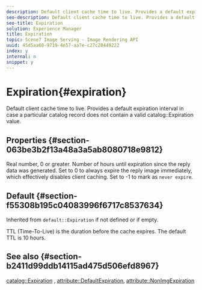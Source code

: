 ```yaml
---
description: Default client cache time to live. Provides a default expiration interval in case a particular catalog record does not contain a valid catalog Expiration value.
seo-description: Default client cache time to live. Provides a default expiration interval in case a particular catalog record does not contain a valid catalog Expiration value.
seo-title: Expiration
solution: Experience Manager
title: Expiration
topic: Scene7 Image Serving - Image Rendering API
uuid: 45d5aa60-9719-4e57-aa7e-c27c28449222
index: y
internal: n
snippet: y
---
```


# Expiration{#expiration}

Default client cache time to live. Provides a default expiration interval in case a particular catalog record does not contain a valid catalog::Expiration value.

## Properties {#section-063be3b2f13a48a3a5ab8080718e9812}

Real number, 0 or greater. Number of hours until expiration since the reply data was generated. Set to 0 to always expire the reply image immediately, which effectively disables client caching. Set to -1 to mark as `never expire`.

## Default {#section-f55308b195c04083996f6717c8537634}

Inherited from `default::Expiration` if not defined or if empty.

TTL (Time-To-Live) is the duration before the cache expires. The default TTL is 10 hours.

## See also {#section-b2411d99ddb14115ad475d506efd8967}

[catalog::Expiration](../../../../../is_api/image_catalog/image-serving-api-ref/c-image-catalog-reference/c-image-svg-data-reference/c-image-data-reference/r-expiration-cat.md#reference-a7afd668ecbb4d2da65d86259aa6a28a) , [attribute::DefaultExpiration](../../../../../is_api/image_catalog/image-serving-api-ref/c-image-catalog-reference/c-attributes-reference/r-defaultexpiration.md#reference-0526166fab654fceb243b75d1ea4f0cf), [attribute::NonImgExpiration](../../../../../is_api/image_catalog/image-serving-api-ref/c-image-catalog-reference/c-attributes-reference/r-nonimgexpiration.md#reference-a8066cd0d24b4ea98100ade4821f1f9d) 
